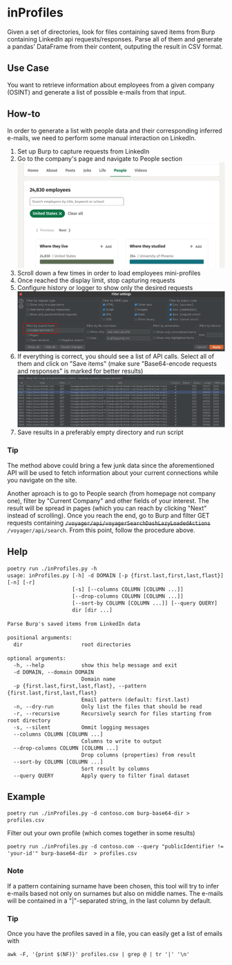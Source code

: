 # inProfiles

Given a set of directories, look for files containing saved items from Burp containing LinkedIn api requests/responses.
Parse all of them and generate a pandas' DataFrame from their content, outputing
the result in CSV format.


## Use Case

You want to retrieve information about employees from a given company (OSINT) and generate a list of possible e-mails from that input.


## How-to

In order to generate a list with people data and their corresponding inferred e-mails, we need to perform some manual interaction on LinkedIn.

  1. Set up Burp to capture requests from LinkedIn
  1. Go to the company's page and navigate to People section
  ![People page](images/linkedin-people-page.png)
  1. Scroll down a few times in order to load employees mini-profiles
  1. Once reached the display limit, stop capturing requests
  1. Configure history or logger to show only the desired requests
  ![Filter api](images/linkedin-filter-api.png)
  1. If everything is correct, you should see a list of API calls. Select all
  of them and click on "Save items" (make sure "Base64-encode requests and responses" is marked for better results)
  ![Filter api result](images/linkedin-filter-api-requests.png)
  1. Save results in a preferably empty directory and run script


### Tip

The method above could bring a few junk data since the aforementioned API will be used to fetch information about your
current connections while you navigate on the site.

Another aproach is to go to People search (from homepage not company one), filter by "Current Company" and other fields of your interest.
The result will be spread in pages (which you can reach by clicking "Next" instead of scrolling).
Once you reach the end, go to Burp and filter GET requests containing ~~`/voyager/api/voyagerSearchDashLazyLoadedActions`~~ `/voyager/api/search`.
From this point, follow the procedure above.

  
## Help

```
poetry run ./inProfiles.py -h
usage: inProfiles.py [-h] -d DOMAIN [-p {first.last,first,last,flast}] [-n] [-r]
                     [-s] [--columns COLUMN [COLUMN ...]]
                     [--drop-columns COLUMN [COLUMN ...]]
                     [--sort-by COLUMN [COLUMN ...]] [--query QUERY]
                     dir [dir ...]

Parse Burp's saved items from LinkedIn data

positional arguments:
  dir                   root directories

optional arguments:
  -h, --help            show this help message and exit
  -d DOMAIN, --domain DOMAIN
                        Domain name
  -p {first.last,first,last,flast}, --pattern {first.last,first,last,flast}
                        Email pattern (default: first.last)
  -n, --dry-run         Only list the files that should be read
  -r, --recursive       Recursively search for files starting from root directory
  -s, --silent          Ommit logging messages
  --columns COLUMN [COLUMN ...]
                        Columns to write to output
  --drop-columns COLUMN [COLUMN ...]
                        Drop columns (properties) from result
  --sort-by COLUMN [COLUMN ...]
                        Sort result by columns
  --query QUERY         Apply query to filter final dataset
```


## Example

```
poetry run ./inProfiles.py -d contoso.com burp-base64-dir > profiles.csv
```

Filter out your own profile (which comes together in some results)

```
poetry run ./inProfiles.py -d contoso.com --query "publicIdentifier != 'your-id'" burp-base64-dir  > profiles.csv
```

### Note

If a pattern containing surname have been chosen, this tool will try to infer e-mails based not only on surnames but also on middle names.
The e-mails will be contained in a "|"-separated string, in the last column by default.


### Tip
Once you have the profiles saved in a file, you can easily get a list of emails with

```
awk -F, '{print $(NF)}' profiles.csv | grep @ | tr '|' '\n'
```

